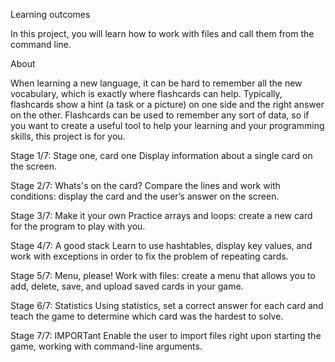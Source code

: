  
 Learning outcomes

In this project, you will learn how to work with files and call them from the command line.

 About

When learning a new language, it can be hard to remember all the new vocabulary, which is exactly where flashcards can help. Typically, flashcards show a hint (a task or a picture) on one side and the right answer on the other. Flashcards can be used to remember any sort of data, so if you want to create a useful tool to help your learning and your programming skills, this project is for you.


Stage 1/7: Stage one, card one
Display information about a single card on the screen.

Stage 2/7: Whats's on the card?
Compare the lines and work with conditions: display the card and the user’s answer on the screen.

Stage 3/7: Make it your own
Practice arrays and loops: create a new card for the program to play with you.

Stage 4/7: A good stack
Learn to use hashtables, display key values, and work with exceptions in order to fix the problem of repeating cards.

Stage 5/7: Menu, please!
Work with files: create a menu that allows you to add, delete, save, and upload saved cards in your game.

Stage 6/7: Statistics
Using statistics, set a correct answer for each card and teach the game to determine which card was the hardest to solve.

Stage 7/7: IMPORTant
Enable the user to import files right upon starting the game, working with command-line arguments. 